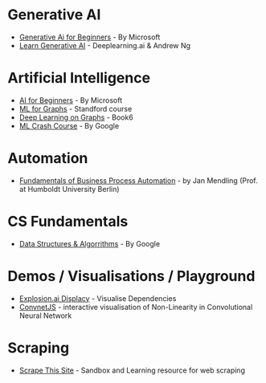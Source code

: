 # Generative AI
- [Generative Ai for Beginners](https://github.com/microsoft/generative-ai-for-beginners) - By Microsoft
- [Learn Generative AI](https://www.deeplearning.ai/short-courses/) - Deeplearning.ai & Andrew Ng

# Artificial Intelligence
- [AI for Beginners](https://microsoft.github.io/AI-For-Beginners/) - By Microsoft
- [ML for Graphs](https://web.stanford.edu/class/cs224w/) - Standford course
- [Deep Learning on Graphs](https://yaoma24.github.io/dlg_book/dlg_book.pdf) - Book6
- [ML Crash Course](https://developers.google.com/machine-learning/crash-course) - By Google

# Automation
- [Fundamentals of Business Process Automation](https://www.youtube.com/playlist?list=PL9iw99lS3Prj5VoC4Bwhmj9Wawd2r-Vtt) -  by Jan Mendling (Prof. at Humboldt University Berlin)

# CS Fundamentals
- [Data Structures & Algorrithms](https://techdevguide.withgoogle.com/paths/data-structures-and-algorithms/) - By Google

# Demos / Visualisations / Playground
- [Explosion.ai Displacy](https://demos.explosion.ai/displacy) - Visualise Dependencies
- [ConvnetJS](https://cs.stanford.edu/people/karpathy/convnetjs/demo/classify2d.html) - interactive visualisation of Non-Linearity in Convolutional Neural Network

# Scraping
- [Scrape This Site](https://www.scrapethissite.com) - Sandbox and Learning resource for web scraping
